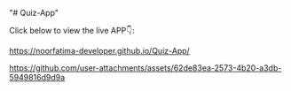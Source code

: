 "# Quiz-App" 

Click below to view the live APP👇:

https://noorfatima-developer.github.io/Quiz-App/

https://github.com/user-attachments/assets/62de83ea-2573-4b20-a3db-5949816d9d9a

